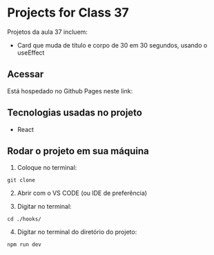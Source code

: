 # Projects for Class 37
Projetos da aula 37 incluem:
* Card que muda de título e corpo de 30 em 30 segundos, usando o useEffect

## Acessar
Está hospedado no Github Pages neste link: []()

## Tecnologias usadas no projeto
* React

## Rodar o projeto em sua máquina

1. Coloque no terminal:
```
git clone 
```

2. Abrir com o VS CODE (ou IDE de preferência)

3. Digitar no terminal: 
```
cd ./hooks/
```

4. Digitar no terminal do diretório do projeto: 
```
npm run dev
```